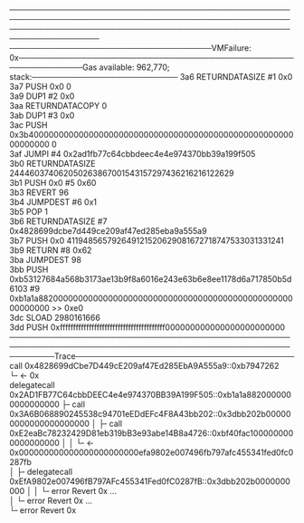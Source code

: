 ──────────────────────────────────────────────────────────────────────────────────────────────────────────────────────────────────────────────────────────────────────
────────────────────────────────────VMFailure: 0x──────────────────────────────────────────────────────────────Gas available: 962,770; stack:──────────────────────────
3a6 RETURNDATASIZE                                                                  #1 0x0                                                                             
3a7 PUSH 0x0                                                                           0                                                                               
3a9 DUP1                                                                            #2 0x0                                                                             
3aa RETURNDATACOPY                                                                     0                                                                               
3ab DUP1                                                                            #3 0x0                                                                             
3ac PUSH 0x3b4000000000000000000000000000000000000000000000000000000000000             0                                                                               
3af JUMPI                                                                           #4 0x2ad1fb77c64cbbdeec4e4e974370bb39a199f505                                      
3b0 RETURNDATASIZE                                                                     244460374062050263867001543157297436216216122629                                
3b1 PUSH 0x0                                                                        #5 0x60                                                                            
3b3 REVERT                                                                             96                                                                              
3b4 JUMPDEST                                                                        #6 0x1                                                                             
3b5 POP                                                                                1                                                                               
3b6 RETURNDATASIZE                                                                  #7 0x4828699dcbe7d449ce209af47ed285eba9a555a9                                      
3b7 PUSH 0x0                                                                           411948565792649121520629081672718747533031331241                                
3b9 RETURN                                                                          #8 0x62                                                                            
3ba JUMPDEST                                                                           98                                                                              
3bb PUSH 0xb53127684a568b3173ae13b9f8a6016e243e63b6e8ee1178d6a717850b5d6103         #9 0xb1a1a88200000000000000000000000000000000000000000000000000000000 >> 0xe0      
3dc SLOAD                                                                              2980161666                                                                      
3dd PUSH 0xffffffffffffffffffffffffffffffffffffffff000000000000000000000000                                                                                            
───────────────────────────────────<no source map>─────────────────────────────────────────────────────────────────────────Trace───────────────────────────────────────
                                                                                    call 0x4828699dCbe7D449cE209af47Ed285EbA9A555a9::0xb7947262 <no source map>        
                                                                                     └╴← 0x                                                                            
                                                                                    delegatecall 0x2AD1FB77C64cbbDEEC4e4e974370BB39A199F505::0xb1a1a8820000000000000000
                                                                                     ├╴call 0x3A6B068890245538c94701eEDdEFc4F8A43bb202::0x3dbb202b000000000000000000000
                                                                                     │  ├╴call 0xE2eaBc78232429D81eb319bB3e93abe14B8a4726::0xbf40fac1000000000000000000
                                                                                     │  │  └╴← 0x000000000000000000000000efa9802e007496fb797afc455341fed0fc0287fb      
                                                                                     │  ├╴delegatecall 0xEfA9802e007496fB797AFc455341Fed0fC0287fB::0x3dbb202b0000000000
                                                                                     │  │  └╴error Revert 0x <no source map>                                  ...      
                                                                                     │  └╴error Revert 0x <no source map>                                     ...      
                                                                                     └╴error Revert 0x <no source map>                                                 
                                                                                                                                                                       
                                                                                                                                                                       
                                                                                                                                                                       

